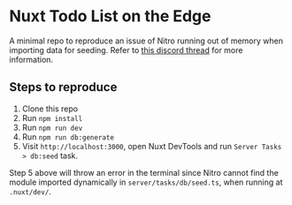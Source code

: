 # Nuxt Todo List on the Edge

A minimal repo to reproduce an issue of Nitro running out of memory when importing data for seeding. Refer to [this discord thread](https://discord.com/channels/473401852243869706/1269627096188325958) for more information.

## Steps to reproduce

1. Clone this repo
2. Run `npm install`
3. Run `npm run dev`
4. Run `npm run db:generate`
5. Visit `http://localhost:3000`, open Nuxt DevTools and run `Server Tasks > db:seed` task.

Step 5 above will throw an error in the terminal since Nitro cannot find the module imported dynamically in `server/tasks/db/seed.ts`, when running at `.nuxt/dev/`.
